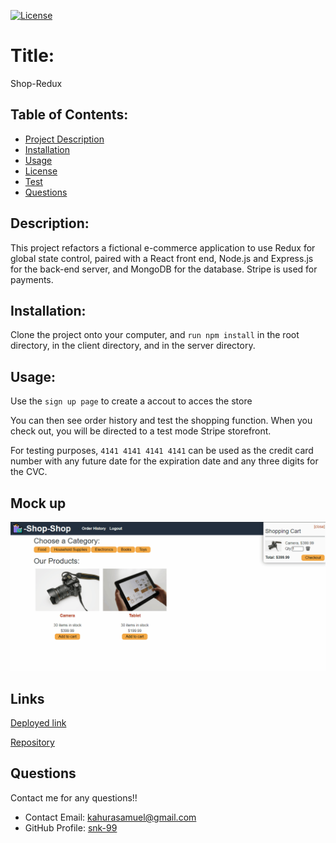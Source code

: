 [![License](https://img.shields.io/badge/License-undefined-blue.svg)](https://opensource.org/licenses/undefined)
  
  # Title:
  Shop-Redux
  

  ## Table of Contents: 
  * [Project Description](#description)
  * [Installation](#installation)
  * [Usage](#usage)
  * [License](#license)
  * [Test](#test)
  * [Questions](#questions)
  
  ## Description:
  This project refactors a fictional e-commerce application to use Redux for global state control, paired with a React front end, Node.js and Express.js for the back-end server, and MongoDB for the database. Stripe is used for payments.
  ## Installation:
  Clone the project onto your computer, and `run npm install` in the root directory, in the client directory, and in the server directory.
  ## Usage:
  
  Use the `sign up page` to create a accout to acces the store

  You can then see order history and test the shopping function. When you check out, you will be directed to a test mode Stripe storefront.

  For testing purposes, `4141 4141 4141 4141` can be used as the credit card number with any future date for the expiration date and any three digits for the CVC.

 ## Mock up
 ![The user checks out by going to their shopping cart.](./Assets/mockup.gif)

 ## Links
 [Deployed link ](https://desolate-spire-40523.herokuapp.com/)

 [Repository](https://github.com/snk-99/shop-redux)

  ## Questions
  Contact me for any questions!!
  * Contact Email: kahurasamuel@gmail.com
  * GitHub Profile: [snk-99](https://github.com/snk-99snk-99)
